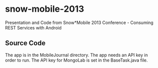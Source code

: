 snow-mobile-2013
================

Presentation and Code from Snow*Mobile 2013 Conference - Consuming REST Services with Android

Source Code
-----------
The app is in the MobileJournal directory.  The app needs an API key in order to run.  The API
key for MongoLab is set in the BaseTask.java file.

